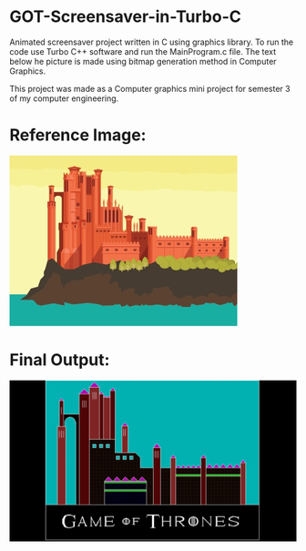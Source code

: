 # GOT-Screensaver-in-Turbo-C

<p>Animated screensaver project written in C using graphics library. To run the code use Turbo C++ software and run the MainProgram.c file. The text below he picture is made using bitmap generation method in Computer Graphics.</p>
<p>This project was made as a Computer graphics mini project for semester 3 of my computer engineering.</p>
<h1>Reference Image: </h1>

![Reference Image](https://github.com/jai-cs/GOT-Screensaver-in-Turbo-C/blob/main/reference%20image.jpeg)

<h1>Final Output: </h1>

![Output](https://github.com/jai-cs/GOT-Screensaver-in-Turbo-C/blob/main/op.jpg)
